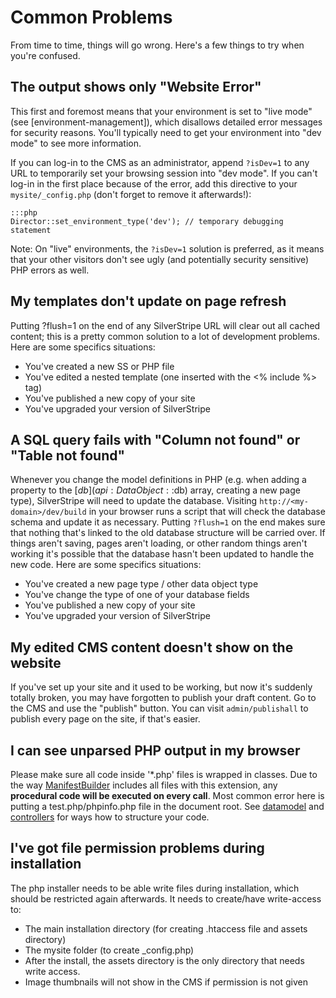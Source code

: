 # Common Problems

From time to time, things will go wrong.  Here's a few things to try when you're confused.

## The output shows only "Website Error"

This first and foremost means that your environment is set to "live mode" (see [environment-management]), which disallows detailed error messages for security reasons. You'll typically need to get your environment into "dev mode" to see more information.

If you can log-in to the CMS as an administrator, append `?isDev=1` to any URL to temporarily set your browsing session into "dev mode". If you can't log-in in the first place because of the error, add this directive to your `mysite/_config.php` (don't forget to remove it afterwards!):

	:::php
	Director::set_environment_type('dev'); // temporary debugging statement

Note: On "live" environments, the `?isDev=1` solution is preferred, as it means that your other visitors don't see ugly (and potentially security sensitive) PHP errors as well.

## My templates don't update on page refresh

Putting ?flush=1 on the end of any SilverStripe URL will clear out all cached content; this is a pretty common solution
to a lot of development problems.  Here are some specifics situations:

*  You've created a new SS or PHP file
*  You've edited a nested template (one inserted with the <% include %> tag)
*  You've published a new copy of your site
*  You've upgraded your version of SilverStripe

## A SQL query fails with "Column not found" or "Table not found"

Whenever you change the model definitions in PHP (e.g. when adding a property to the [$db](api:DataObject::$db) array,
creating a new page type), SilverStripe will need to update the database. Visiting `http://<my-domain>/dev/build` in
your browser runs a script that will check the database schema and update it as necessary.  Putting `?flush=1` on the
end makes sure that nothing that's linked to the old database structure will be carried over.  If things aren't saving,
pages aren't loading, or other random things aren't working it's possible that the database hasn't been updated to
handle the new code.  Here are some specifics situations:

*  You've created a new page type / other data object type
*  You've change the type of one of your database fields
*  You've published a new copy of your site
*  You've upgraded your version of SilverStripe

## My edited CMS content doesn't show on the website

If you've set up your site and it used to be working, but now it's suddenly totally broken, you may have forgotten to
publish your draft content.  Go to the CMS and use the "publish" button.  You can visit `admin/publishall` to publish
every page on the site, if that's easier.

## I can see unparsed PHP output in my browser

Please make sure all code inside '*.php' files is wrapped in classes. Due to the way [ManifestBuilder](ManifestBuilder)
includes all files with this extension, any **procedural code will be executed on every call**. Most common error here
is putting a test.php/phpinfo.php file in the document root. See [datamodel](datamodel) and [controllers](controllers)
for ways how to structure your code.

## I've got file permission problems during installation

The php installer needs to be able write files during installation, which should be restricted again afterwards. It
needs to create/have write-access to:

 * The main installation directory (for creating .htaccess file and assets directory)
 * The mysite folder (to create _config.php)
 * After the install, the assets directory is the only directory that needs write access.
 * Image thumbnails will not show in the CMS if permission is not given 